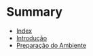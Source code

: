 # Summary

* [Index](README.md)
* [Introdução](cap/introducao.md)
* [Preparação do Ambiente](cap/ambiente.md)

